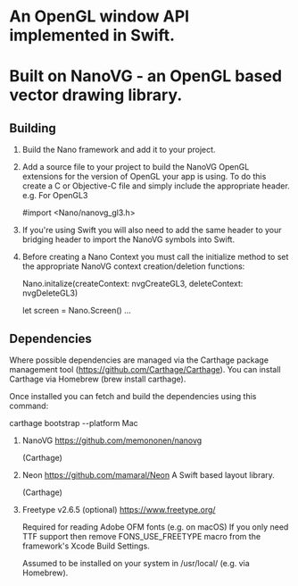 
# An OpenGL window API implemented in Swift.
# Built on NanoVG - an OpenGL based vector drawing library.

## Building

1. Build the Nano framework and add it to your project.

2. Add a source file to your project to build the NanoVG OpenGL extensions for the version of OpenGL your app is using.
   To do this create a C or Objective-C file and simply include the appropriate header.
   e.g. For OpenGL3

   #import <Nano/nanovg_gl3.h>
   
3. If you're using Swift you will also need to add the same header to your bridging header to import the NanoVG symbols into Swift.

4. Before creating a Nano Context you must call the initialize method to set the appropriate NanoVG context creation/deletion functions:

    Nano.initalize(createContext: nvgCreateGL3, deleteContext: nvgDeleteGL3)
    
    let screen = Nano.Screen()
    ...


## Dependencies

Where possible dependencies are managed via the Carthage package management tool (https://github.com/Carthage/Carthage).
You can install Carthage via Homebrew (brew install carthage).

Once installed you can fetch and build the dependencies using this command:

carthage bootstrap --platform Mac

1. NanoVG
   https://github.com/memononen/nanovg

   (Carthage)

2. Neon
   https://github.com/mamaral/Neon
   A Swift based layout library.

   (Carthage)
   
3. Freetype v2.6.5 (optional)
   https://www.freetype.org/

   Required for reading Adobe OFM fonts (e.g. on macOS)
   If you only need TTF support then remove FONS_USE_FREETYPE macro from the framework's Xcode Build Settings.
   
   Assumed to be installed on your system in /usr/local/ (e.g. via Homebrew).
